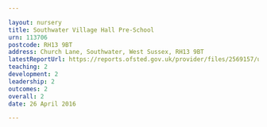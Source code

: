 ```yaml
---

layout: nursery
title: Southwater Village Hall Pre-School
urn: 113706
postcode: RH13 9BT
address: Church Lane, Southwater, West Sussex, RH13 9BT
latestReportUrl: https://reports.ofsted.gov.uk/provider/files/2569157/urn/113706.pdf
teaching: 2
development: 2
leadership: 2
outcomes: 2
overall: 2
date: 26 April 2016

---
```

